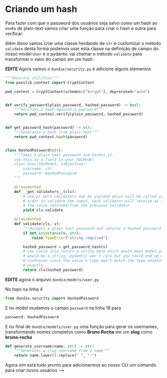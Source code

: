 # Criando um hash

Para fazer com que o password dos usuários seja salvo como um hash ao invés de plain-text
vamos criar uma função para criar o hash e outra para verificar.

Além disso vamos criar uma classe herdando de `str` e customizar o método `validate`
desta forma podemos usar esta classe na definição de campo do nosso model `User` e
o pydantic vai chamar o método `validate` para transformar o valor do campo em um hash.

**EDITE** Agora vamos o `dundie/security.py` e adicione alguns elementos

```python
"""Security utilities"""
from passlib.context import CryptContext

pwd_context = CryptContext(schemes=["bcrypt"], deprecated="auto")


def verify_password(plain_password, hashed_password) -> bool:
    """Verifies a hash against a password"""
    return pwd_context.verify(plain_password, hashed_password)


def get_password_hash(password) -> str:
    """Generates a hash from plain text"""
    return pwd_context.hash(password)


class HashedPassword(str):
    """Takes a plain text password and hashes it.
    use this as a field in your SQLModel
    class User(SQLModel, table=True):
        username: str
        password: HashedPassword
    """

    @classmethod
    def __get_validators__(cls):
        # one or more validators may be yielded which will be called in the
        # order to validate the input, each validator will receive as an input
        # the value returned from the previous validator
        yield cls.validate

    @classmethod
    def validate(cls, v):
        """Accepts a plain text password and returns a hashed password."""
        if not isinstance(v, str):
            raise TypeError("string required")

        hashed_password = get_password_hash(v)
        # you could also return a string here which would mean model.password
        # would be a string, pydantic won't care but you could end up with some
        # confusion since the value's type won't match the type annotation
        # exactly
        return cls(hashed_password)
```

**EDITE** agora o arquivo `dundie/models/user.py`

No topo na linha 4

```python
from dundie.security import HashedPassword
```

E no model mudamos o campo `password` na linha 18 para

```python
password: HashedPassword
```

E no final de `dundie/models/user.py` uma função para gerar os usernames, transformando nomes completos como **Bruno Rocha** em um **slug** como **bruno-rocha**

```python
def generate_username(name: str) -> str:
    """Generates a slug username from a name"""
    return name.lower().replace(" ", "-")
```

Agora sim está tudo pronto para adicionarmos ao nosso CLI um comando para criar novos usuários -->
